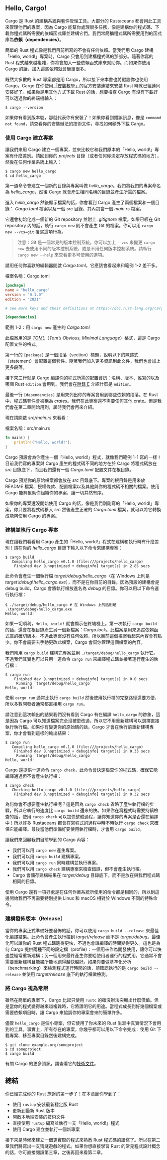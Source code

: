 ## Hello, Cargo!

Cargo 是 Rust 的建構系統與套件管理工具。大部分的 Rustaceans 都會用此工具來管理他們的專案，因為 Cargo 能幫你處理很多任務，像是建構你的程式碼、下載你程式碼所需要的依賴函式庫並建構它們。我們常簡稱程式碼所需要用到的函式庫為**依賴（dependencies）**。

簡單的 Rust 程式像是我們目前所寫的不會有任何依賴。當我們用 Cargo 建構「Hello, world!」專案時，Cargo 只會用到建構程式碼的那部分。隨著你寫的 Rust 程式越來越複雜，你將會加入一些依賴函式庫來幫助你。而如果你使用 Cargo 的話，加入這些依賴就會簡單很多。

既然大多數的 Rust 專案都是用 Cargo，所以接下來本書也將假設你也使用 Cargo。Cargo 在你使用[「安裝教學」][installation]<!-- ignore -->的官方安裝連結來安裝 Rust 時就已經連同安裝好了。如果你是用其他方式下載 Rust 的話，想要檢查 Cargo 有沒有下載好可以透過你的終端機輸入：

```console
$ cargo --version
```

如果你有看到版本號，那就代表你有安裝了！如果你看到錯誤訊息，像是 `command not found`，請查看你的安裝辦法的技術文件，尋找如何額外下載 Cargo。

### 使用 Cargo 建立專案

讓我們來用 Cargo 建立一個專案，並來比較它和我們原本的「Hello, world!」專案有什麼差別。請回到你的 *projects*  目錄（或者任何你決定存放程式碼的地方），然後在任何作業系統上輸入：

```console
$ cargo new hello_cargo
$ cd hello_cargo
```

第一道命令會建立一個新的目錄與專案叫做 *hello_cargo*。我們將我們的專案命名為 *hello_cargo*，然後 Cargo 就會產生相同名稱的目錄並產生所需的檔案。

進入 *hello_cargo* 然後顯示檔案的話，你會看到 Cargo 產生了兩個檔案和一個目錄： *Cargo.toml* 檔案以及一個 *src* 目錄，其內包含一個 *main.rs* 檔案。

它還會初始化成一個新的 Git repository 並附上 *.gitignore* 檔案。如果已經在 Git repository 內的話，執行 `cargo new` 則不會產生 Git 的檔案。你可以用 `cargo new --vcs=git` 覆寫這項行為。

> 注意：Git 是一個常見的版本控制系統。你可以加上 `--vcs` 來變更 `cargo new` 去使用不同的版本控制系統，或是不用任何版本控制系統。請執行 `cargo new --help` 來查看更多可使用的選項。

請用任何你喜歡的編輯器開啟 *Cargo.toml*，它應該會看起來和範例 1-2 差不多。

<span class="filename">檔案名稱：Cargo.toml</span>

```toml
[package]
name = "hello_cargo"
version = "0.1.0"
edition = "2021"

# See more keys and their definitions at https://doc.rust-lang.org/cargo/reference/manifest.html

[dependencies]
```

<span class="caption">範例 1-2：用 `cargo new` 產生的 *Cargo.toml*</span>

此檔案用的是 [*TOML*][toml]<!-- ignore -->（*Tom’s Obvious, Minimal Language*）格式，這是 Cargo 配置文件的格式。

第一行的 `[package]` 是一個段落（section）標題，說明以下的陳述式（statement）會配置這個套件。隨著我們加入更多資訊到此文件，我們也會加上更多段落。

接下來三行就是 Cargo 編譯你的程式所需的配置資訊：名稱、版本、誰寫的以及哪個 Rust `edition` 會用到。我們會在[附錄 E][appendix-e]<!-- ignore --> 介紹什麼是 `edition`。

最後一行 `[dependencies]` 是用來列出你的專案會用到哪些依賴的段落。在 Rust 中，程式碼套件會被稱為 *crates*。我們在此專案還不需要任何其他 crate。但是我們會在第二章開始用到，屆時我們會再來介紹。

現在請開啟 *src/main.rs* 來看看：

<span class="filename">檔案名稱：src/main.rs</span>

```rust
fn main() {
    println!("Hello, world!");
}
```

Cargo 預設會為你產生一個「Hello, world!」程式，就像我們範例 1-1 寫的一樣！目前我們寫的專案與 Cargo 產生的程式碼不同的地方在於 Cargo 將程式碼放在 *src* 目錄底下，而且我們還有一個 *Cargo.toml* 配置文件在根目錄。

Cargo 預期你的原始檔案都會放在 *src* 目錄底下。專案的根目錄是用來放 README 檔案、授權條款、配置檔案以及其他與你的程式碼不相關的檔案。使用 Cargo 能夠幫助你組織你的專案，讓一切井然有序。

如果你的專案還沒開始使用 Cargo 的話，像是我們剛剛寫的「Hello, world!」專案，你只要將程式碼移入 *src* 然後產生正確的 *Cargo.toml* 檔案，就可以將它轉換成能夠使用 Cargo 的專案。

### 建構並執行 Cargo 專案

現在讓我們看看用 Cargo 產生的「Hello, world!」程式在建構和執行時有什麼差別！請在你的 *hello_cargo* 目錄下輸入以下命令來建構專案：

```console
$ cargo build
   Compiling hello_cargo v0.1.0 (file:///projects/hello_cargo)
    Finished dev [unoptimized + debuginfo] target(s) in 2.85 secs
```

此命令會產生一個執行檔 *target/debug/hello_cargo*（在 Windows 上則是 *target\debug\hello_cargo.exe*），而不是在你目前的目錄。因為預設的建構會是 debug build，Cargo 會將執行檔放進名為 *debug* 的目錄。你可以用以下命令運行執行檔：

```console
$ ./target/debug/hello_cargo # 在 Windows 上的話則是 .\target\debug\hello_cargo.exe
Hello, world!
```

如果一切順利，`Hello, world!` 就會顯示在終端機上。第一次執行 `cargo build` 的話，還會在根目錄產生另一個新檔案：*Cargo.lock*。此檔案是用來追蹤依賴函式庫的確切版本。不過此專案沒有任何依賴，所以目前這個檔案看起來內容會有點少。你不會需要去手動更改此檔案，Cargo 會幫你管理這個檔案的內容。

我們剛用 `cargo build` 建構完專案並用 `./target/debug/hello_cargo` 執行它。不過我們其實也可以只用一道命令 `cargo run` 來編譯程式碼並接著運行產生的執行檔：

```console
$ cargo run
    Finished dev [unoptimized + debuginfo] target(s) in 0.0 secs
     Running `target/debug/hello_cargo`
Hello, world!
```

使用 `cargo run` 通常比執行 `cargo build` 然後使用執行檔的完整路徑還要方便，所以多數開發者通常都直接用 `cargo run`。

請注意到這次輸出的結果我們沒有看到 Cargo 有在編譯 `hello_cargo` 的跡象，這是因為 Cargo 可以知道檔案完全沒被更改過，所以它不用重新建構可以選擇直接執行執行檔。如果你有變更你的原始碼的話，Cargo 才會在執行前重新建構專案，你才會看到這樣的輸出結果：

```console
$ cargo run
   Compiling hello_cargo v0.1.0 (file:///projects/hello_cargo)
    Finished dev [unoptimized + debuginfo] target(s) in 0.33 secs
     Running `target/debug/hello_cargo`
Hello, world!
```

Cargo 還提供一道命令 `cargo check`，此命令會快速檢查你的程式碼，確保它能編譯通過但不會產生執行檔：

```console
$ cargo check
   Checking hello_cargo v0.1.0 (file:///projects/hello_cargo)
    Finished dev [unoptimized + debuginfo] target(s) in 0.32 secs
```

為何你會不想要產生執行檔呢？這是因為 `cargo check` 省略了產生執行檔的步驟，所以它執行的速度比 `cargo build` 還來的快。如果你在寫程式時需要持續檢查的話，使用 `cargo check` 可以加快整體過程，讓你知道你的專案是否還在編譯中！所以許多 Rustaceans 都會在寫程式的過程中時不時執行 `cargo check` 來確保它能編譯。最後當他們準備好要使用執行檔時，才會用 `cargo build`。

讓我們來回顧我們目前學到的 Cargo 內容：

* 我們可以用 `cargo new` 產生專案。
* 我們可以用 `cargo build` 建構專案。
* 我們可以用 `cargo run` 同時建構並執行專案。
* 我們可以用 `cargo check` 建構專案來檢查錯誤，但不會產生執行檔。
* Cargo 會儲存建構結果在 *target/debug* 目錄底下，而不是放在與我們程式碼相同的目錄。

使用 Cargo 還有一項好處是在任何作業系統所使用的命令都是相同的，所以到這邊開始我們不再需要特別提供 Linux 和 macOS 相對於 Windows 不同的特殊命令。

### 建構發佈版本（Release）

當你的專案正式準備好要發佈的話，你可以使用 `cargo build --release` 來最佳化編譯結果。此命令會產生執行檔到 *target/release* 而不是 *target/debug*。最佳化可以讓你的 Rust 程式碼跑得更快，不過也會讓編譯的時間變得更久。這也是為何 Cargo 提供兩種不同的設定檔（profile）：一個用來作為開發使用，讓你可以快速並經常重新建構；另一個用來最終產生你要給使用者運行的程式用，它通常不會需要重新建構且能盡所能地跑得越快越好。如果你要做基準化分析（benchmarking）來檢測程式運行時間的話，請確認執行的是 `cargo build --release` 並使用 *target/release* 底下的執行檔做檢測。

### 將 Cargo 視為常規

雖然在簡單的專案下，Cargo 比起只使用 `rustc` 的確沒辦法突顯出什麼價值。但是當你的程式變得越來越複雜時，它將證明它的用途。當程式成長到好幾個檔案或需要依賴項目時，讓 Cargo 來協調你的專案會來的簡單許多。

儘管 `hello_cargo` 是個小專案，但它使用了你未來的 Rust 生涯中真實情況下會用到的工具。事實上，所有存在的專案，你幾乎都可以用以下命令完成：使用 Git 下載專案、移至專案目錄然後建構完成。

```console
$ git clone example.org/someproject
$ cd someproject
$ cargo build
```

有關 Cargo 的更多資訊，請查看它的[技術文件][cargo]。

## 總結

你已經完成你的 Rust 旅途的第一步了！在本章節你學到了：

* 使用 `rustup` 安裝最新穩定版 Rust
* 更新到最新 Rust 版本
* 開啟本地端安裝的技術文件
* 直接使用 `rustup` 編寫並執行一支「Hello, world!」程式
* 使用 Cargo 建立並執行一個新專案

接下來是時候來建立一個更實際的程式來熟悉 Rust 程式碼的讀寫了。所以在第二章我們將寫出一支猜謎遊戲的程式。如果你想直接學習 Rust 的常見程式設計概念的話，你可直接閱讀第三章，之後再回來看第二章。

[installation]: ch01-01-installation.html#installation
[toml]: https://toml.io
[appendix-e]: appendix-05-editions.html
[cargo]: https://doc.rust-lang.org/cargo/
